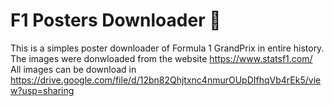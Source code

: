 # F1 Posters Downloader :car:
This is a simples poster downloader of Formula 1 GrandPrix in entire history.
</br>
The images were donwloaded from the website <a href='https://www.statsf1.com/'> https://www.statsf1.com/ </a>
</br>
All images can be download in https://drive.google.com/file/d/12bn82Qhjtxnc4nmurOUpDIfhqVb4rEk5/view?usp=sharing
